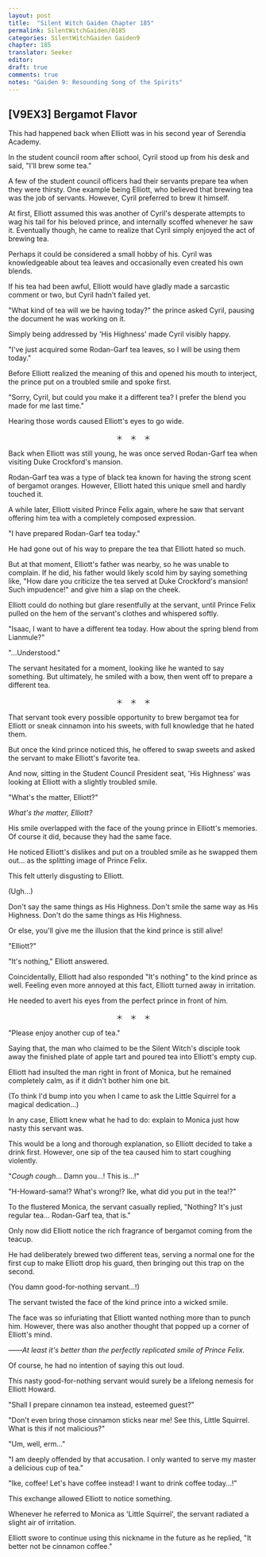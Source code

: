 ```yaml
---
layout: post
title:  "Silent Witch Gaiden Chapter 185"
permalink: SilentWitchGaiden/0185
categories: SilentWitchGaiden Gaiden9
chapter: 185
translator: Seeker
editor: 
draft: true
comments: true
notes: "Gaiden 9: Resounding Song of the Spirits"
---
```

<h2>[V9EX3] Bergamot Flavor</h2>

This had happened back when Elliott was in his second year of Serendia Academy.

In the student council room after school, Cyril stood up from his desk and said, "I'll brew some tea."

A few of the student council officers had their servants prepare tea when they were thirsty. One example being Elliott, who believed that brewing tea was the job of servants. However, Cyril preferred to brew it himself.

At first, Elliott assumed this was another of Cyril's desperate attempts to wag his tail for his beloved prince, and internally scoffed whenever he saw it. Eventually though, he came to realize that Cyril simply enjoyed the act of brewing tea.

Perhaps it could be considered a small hobby of his. Cyril was knowledgeable about tea leaves and occasionally even created his own blends.

If his tea had been awful, Elliott would have gladly made a sarcastic comment or two, but Cyril hadn't failed yet.

"What kind of tea will we be having today?" the prince asked Cyril, pausing the document he was working on it.

Simply being addressed by 'His Highness' made Cyril visibly happy.

"I've just acquired some Rodan-Garf tea leaves, so I will be using them today."

Before Elliott realized the meaning of this and opened his mouth to interject, the prince put on a troubled smile and spoke first.

"Sorry, Cyril, but could you make it a different tea? I prefer the blend you made for me last time."

Hearing those words caused Elliott's eyes to go wide.

<p style="text-align: center;">＊　＊　＊</p>

Back when Elliott was still young, he was once served Rodan-Garf tea when visiting Duke Crockford's mansion.

Rodan-Garf tea was a type of black tea known for having the strong scent of bergamot oranges. However, Elliott hated this unique smell and hardly touched it.

A while later, Elliott visited Prince Felix again, where he saw that servant offering him tea with a completely composed expression.

"I have prepared Rodan-Garf tea today."

He had gone out of his way to prepare the tea that Elliott hated so much.

But at that moment, Elliott's father was nearby, so he was unable to complain. If he did, his father would likely scold him by saying something like, "How dare you criticize the tea served at Duke Crockford's mansion! Such impudence!" and give him a slap on the cheek.

Elliott could do nothing but glare resentfully at the servant, until Prince Felix pulled on the hem of the servant's clothes and whispered softly.

"Isaac, I want to have a different tea today. How about the spring blend from Lianmule?"

"...Understood."

The servant hesitated for a moment, looking like he wanted to say something. But ultimately, he smiled with a bow, then went off to prepare a different tea.

<p style="text-align: center;">＊　＊　＊</p>

That servant took every possible opportunity to brew bergamot tea for Elliott or sneak cinnamon into his sweets, with full knowledge that he hated them.

But once the kind prince noticed this, he offered to swap sweets and asked the servant to make Elliott's favorite tea.

And now, sitting in the Student Council President seat, 'His Highness' was looking at Elliott with a slightly troubled smile.

"What's the matter, Elliott?"

*What's the matter, Elliott?*

His smile overlapped with the face of the young prince in Elliott's memories. Of course it did, because they had the same face.

He noticed Elliott's dislikes and put on a troubled smile as he swapped them out... as the splitting image of Prince Felix.

This felt utterly disgusting to Elliott.

(Ugh...)

Don't say the same things as His Highness. Don't smile the same way as His Highness. Don't do the same things as His Highness.

Or else, you'll give me the illusion that the kind prince is still alive!

"Elliott?"

"It's nothing," Elliott answered.

Coincidentally, Elliott had also responded "It's nothing" to the kind prince as well. Feeling even more annoyed at this fact, Elliott turned away in irritation.

He needed to avert his eyes from the perfect prince in front of him.

<p style="text-align: center;">＊　＊　＊</p>

"Please enjoy another cup of tea."

Saying that, the man who claimed to be the Silent Witch's disciple took away the finished plate of apple tart and poured tea into Elliott's empty cup.

Elliott had insulted the man right in front of Monica, but he remained completely calm, as if it didn't bother him one bit.

(To think I'd bump into you when I came to ask the Little Squirrel for a magical dedication...)

In any case, Elliott knew what he had to do: explain to Monica just how nasty this servant was.

This would be a long and thorough explanation, so Elliott decided to take a drink first. However, one sip of the tea caused him to start coughing violently.

"*Cough cough*... Damn you...! This is...!"

"H-Howard-sama!? What's wrong!? Ike, what did you put in the tea!?"

To the flustered Monica, the servant casually replied, "Nothing? It's just regular tea... Rodan-Garf tea, that is."

Only now did Elliott notice the rich fragrance of bergamot coming from the teacup.

He had deliberately brewed two different teas, serving a normal one for the first cup to make Elliott drop his guard, then bringing out this trap on the second.

(You damn good-for-nothing servant...!)

The servant twisted the face of the kind prince into a wicked smile.

The face was so infuriating that Elliott wanted nothing more than to punch him. However, there was also another thought that popped up a corner of Elliott's mind.

——*At least it's better than the perfectly replicated smile of Prince Felix.*

Of course, he had no intention of saying this out loud.

This nasty good-for-nothing servant would surely be a lifelong nemesis for Elliott Howard.

"Shall I prepare cinnamon tea instead, esteemed guest?"

"Don't even bring those cinnamon sticks near me! See this, Little Squirrel. What is this if not malicious?"

"Um, well, erm..."

"I am deeply offended by that accusation. I only wanted to serve my master a delicious cup of tea."

"Ike, coffee! Let's have coffee instead! I want to drink coffee today...!"

This exchange allowed Elliott to notice something.

Whenever he referred to Monica as 'Little Squirrel', the servant radiated a slight air of irritation.

Elliott swore to continue using this nickname in the future as he replied, "It better not be cinnamon coffee."



